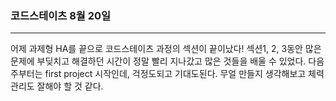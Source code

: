 ### 코드스테이츠 8월 20일

---

어제 과제형 HA를 끝으로 코드스테이츠 과정의 섹션이 끝이났다!
섹션1, 2, 3동안 많은 문제에 부딪치고 해결하던 시간이 정말 빨리 지나갔고 많은 것들을 배울 수 있었다.
다음주부터는 first project 시작인데, 걱정도되고 기대도된다.
무얼 만들지 생각해보고 체력관리도 잘해야 할 것 같다.
